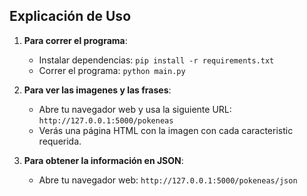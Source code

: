 ## Explicación de Uso

1. **Para correr el programa**:
    - Instalar dependencias: `pip install -r requirements.txt` 
    - Correr el programa: `python main.py`

2. **Para ver las imagenes y las frases**:
    - Abre tu navegador web y usa la siguiente URL: `http://127.0.0.1:5000/pokeneas`
    - Verás una página HTML con la imagen con cada caracteristic requerida.

3. **Para obtener la información en JSON**:
    - Abre tu navegador web: `http://127.0.0.1:5000/pokeneas/json`
